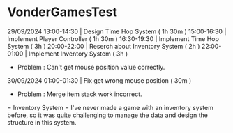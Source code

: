 # VonderGamesTest
 
29/09/2024 
13:00-14:30 | Design Time Hop System ( 1h 30m )
15:00-16:30 | Implement Player Controller ( 1h 30m )
16:30-19:30 | Implement Time Hop System ( 3h )
20:00-22:00 | Reserch about Inventory System ( 2h )
22:00-01:00 | Implement Inventory System ( 3h )
* Problem : Can't get mouse position value correctly.

30/09/2024
01:00-01:30 | Fix get wrong mouse position ( 30m )
* Problem : Merge item stack work incorrect.

= Inventory System =
I've never made a game with an inventory system before, so it was quite challenging to manage the data and design the structure in this system.
